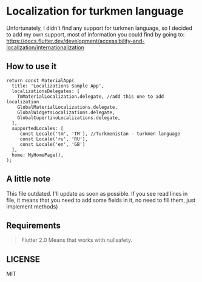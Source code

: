 # Localization for turkmen language
Unfortunately, I didn't find any support for turkmen language, so I decided to add my own support,
most of information you could find by going to: https://docs.flutter.dev/development/accessibility-and-localization/internationalization

## How to use it
```
return const MaterialApp(
  title: 'Localizations Sample App',
  localizationsDelegates: [
    TmMaterialLocalization.delegate, //add this one to add localization
    GlobalMaterialLocalizations.delegate,
    GlobalWidgetsLocalizations.delegate,
    GlobalCupertinoLocalizations.delegate,
  ],
  supportedLocales: [
     const Locale('tm', 'TM'), //Turkmenistan - turkmen language
     const Locale('ru', 'RU'), 
     const Locale('en', 'GB')  
  ],
  home: MyHomePage(),
);
```
## A little note
This file outdated. I'll update as soon as possible.
If you see read lines in file, it means that you need to add some fields in it, no need to fill them, just implement methods)

## Requirements
> Flutter 2.0
 Means that works with nullsafety.

## LICENSE
 MIT
